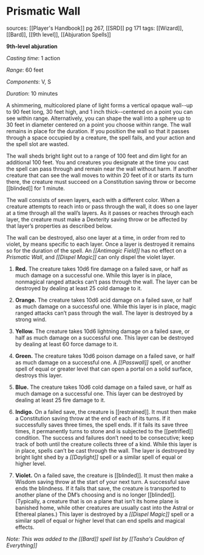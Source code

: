 # Prismatic Wall
sources: [[Player's Handbook]] pg 267, [[SRD]] pg 171
tags: [[Wizard]], [[Bard]], [[9th level]], [[Abjuration Spells]]

**9th-level abjuration**

*Casting time*: 1 action

*Range*: 60 feet

*Components*: V, S

*Duration*: 10 minutes

A shimmering, multicolored plane of light forms a vertical opaque wall--up to 90 feet long, 30 feet high, and 1 inch thick--centered on a point you can see within range. Alternatively, you can shape the wall into a sphere up to 30 feet in diameter centered on a point you choose within range. The wall remains in place for the duration. If you position the wall so that it passes through a space occupied by a creature, the spell fails, and your action and the spell slot are wasted.

The wall sheds bright light out to a range of 100 feet and dim light for an additional 100 feet. You and creatures you designate at the time you cast the spell can pass through and remain near the wall without harm. If another creature that can see the wall moves to within 20 feet of it or starts its turn there, the creature must succeed on a Constitution saving throw or become [[blinded]] for 1 minute.

The wall consists of seven layers, each with a different color. When a creature attempts to reach into or pass through the wall, it does so one layer at a time through all the wall’s layers. As it passes or reaches through each layer, the creature must make a Dexterity saving throw or be affected by that layer’s properties as described below.

The wall can be destroyed, also one layer at a time, in order from red to violet, by means specific to each layer. Once a layer is destroyed it remains so for the duration of the spell. An *[[Antimagic Field]]* has no effect on a *Prismatic Wall*, and *[[Dispel Magic]]* can only dispel the violet layer. 

1. **Red.** The creature takes 10d6 fire damage on a failed save, or half as much damage on a successful one. While this layer is in place, nonmagical ranged attacks can’t pass through the wall. The layer can be destroyed by dealing at least 25 cold damage to it.

2. **Orange.** The creature takes 10d6 acid damage on a failed save, or half as much damage on a successful one. While this layer is in place, magic ranged attacks can’t pass through the wall. The layer is destroyed by a strong wind.

3. **Yellow.** The creature takes 10d6 lightning damage on a failed save, or half as much damage on a successful one. This layer can be destroyed by dealing at least 60 force damage to it.

4. **Green.** The creature takes 10d6 poison damage on a failed save, or half as much damage on a successful one. A *[[Passwall]]* spell, or another spell of equal or greater level that can open a portal on a solid surface, destroys this layer.

5. **Blue.** The creature takes 10d6 cold damage on a failed save, or half as much damage on a successful one. This layer can be destroyed by dealing at least 25 fire damage to it.

6. **Indigo.** On a failed save, the creature is [[restrained]]. It must then make a Constitution saving throw at the end of each of its turns. If it successfully saves three times, the spell ends. If it fails its save three times, it permanently turns to stone and is subjected to the [[petrified]] condition. The success and failures don’t need to be consecutive; keep track of both until the creature collects three of a kind. While this layer is in place, spells can’t be cast through the wall. The layer is destroyed by bright light shed by a *[[Daylight]]* spell or a similar spell of equal or higher level.

7. **Violet.** On a failed save, the creature is [[blinded]]. It must then make a Wisdom saving throw at the start of your next turn. A successful save ends the blindness. If it fails that save, the creature is transported to another plane of the DM’s choosing and is no longer [[blinded]]. (Typically, a creature that is on a plane that isn’t its home plane is banished home, while other creatures are usually cast into the Astral or Ethereal planes.) This layer is destroyed by a *[[Dispel Magic]]* spell or a similar spell of equal or higher level that can end spells and magical effects.

*Note: This was added to the [[Bard]] spell list by [[Tasha's Cauldron of Everything]]*